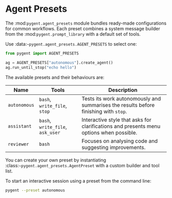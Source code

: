 # Agent Presets

The :mod:`pygent.agent_presets` module bundles ready-made configurations for common
workflows. Each preset combines a system message builder from the
:mod:`pygent.prompt_library` with a default set of tools.

Use :data:`~pygent.agent_presets.AGENT_PRESETS` to select one:

```python
from pygent import AGENT_PRESETS

ag = AGENT_PRESETS["autonomous"].create_agent()
ag.run_until_stop("echo hello")
```

The available presets and their behaviours are:

| Name | Tools | Description |
| --- | --- | --- |
| ``autonomous`` | ``bash``, ``write_file``, ``stop`` | Tests its work autonomously and summarises the results before finishing with ``stop``. |
| ``assistant`` | ``bash``, ``write_file``, ``ask_user`` | Interactive style that asks for clarifications and presents menu options when possible. |
| ``reviewer`` | ``bash`` | Focuses on analysing code and suggesting improvements. |

You can create your own preset by instantiating
:class:`~pygent.agent_presets.AgentPreset` with a custom builder and tool list.

To start an interactive session using a preset from the command line:

```bash
pygent --preset autonomous
```
